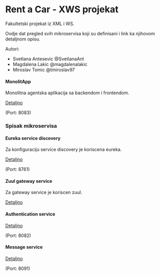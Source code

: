 # Rent a Car - XWS projekat
Fakultetski projekat iz XML i WS.

Ovdje dat pregled svih mikroservisa koji su definisani i link ka njihovom detaljnom opisu.

Autori:
* Svetlana Antesevic @SvetlanaAnt
* Magdalena Lakic @magdalenalakic
* Miroslav Tomic @tmiroslav97

#### MonolitApp
Monolitna agentska aplikacija sa backendom i frontendom.

[Detaljno](MonolitApp/README.md)

(Port: 8083)
### Spisak mikroservisa

#### Eureka service discovery
Za konfiguraciju service discovery je koriscena eureka.

[Detaljno](eureka/README.md)

(Port: 8761)
#### Zuul gateway service
Za gateway service je koriscen zuul.

[Detaljno](zuul/README.md)

#### Authentication service

[Detaljno](Services/authentication-service/README.md)

(Port: 8082)

#### Message service

[Detaljno](Services/message-service/README.md)

(Port: 8091)